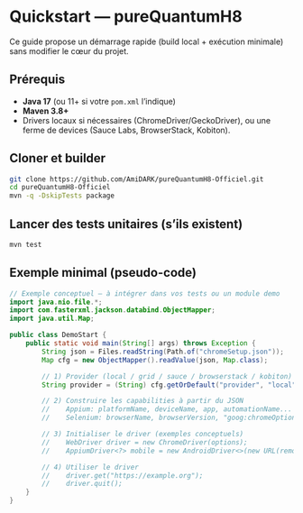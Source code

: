 # Quickstart — pureQuantumH8

Ce guide propose un démarrage rapide (build local + exécution minimale) sans modifier le cœur du projet.

## Prérequis
- **Java 17** (ou 11+ si votre `pom.xml` l’indique)
- **Maven 3.8+**
- Drivers locaux si nécessaires (ChromeDriver/GeckoDriver), ou une ferme de devices (Sauce Labs, BrowserStack, Kobiton).

## Cloner et builder
```bash
git clone https://github.com/AmiDARK/pureQuantumH8-Officiel.git
cd pureQuantumH8-Officiel
mvn -q -DskipTests package
```

## Lancer des tests unitaires (s’ils existent)
```bash
mvn test
```

## Exemple minimal (pseudo-code)
```java
// Exemple conceptuel — à intégrer dans vos tests ou un module demo
import java.nio.file.*;
import com.fasterxml.jackson.databind.ObjectMapper;
import java.util.Map;

public class DemoStart {
    public static void main(String[] args) throws Exception {
        String json = Files.readString(Path.of("chromeSetup.json"));
        Map cfg = new ObjectMapper().readValue(json, Map.class);

        // 1) Provider (local / grid / sauce / browserstack / kobiton)
        String provider = (String) cfg.getOrDefault("provider", "local");

        // 2) Construire les capabilities à partir du JSON
        //    Appium: platformName, deviceName, app, automationName...
        //    Selenium: browserName, browserVersion, "goog:chromeOptions"...

        // 3) Initialiser le driver (exemples conceptuels)
        //    WebDriver driver = new ChromeDriver(options);
        //    AppiumDriver<?> mobile = new AndroidDriver<>(new URL(remoteUrl), caps);

        // 4) Utiliser le driver
        //    driver.get("https://example.org");
        //    driver.quit();
    }
}
```
